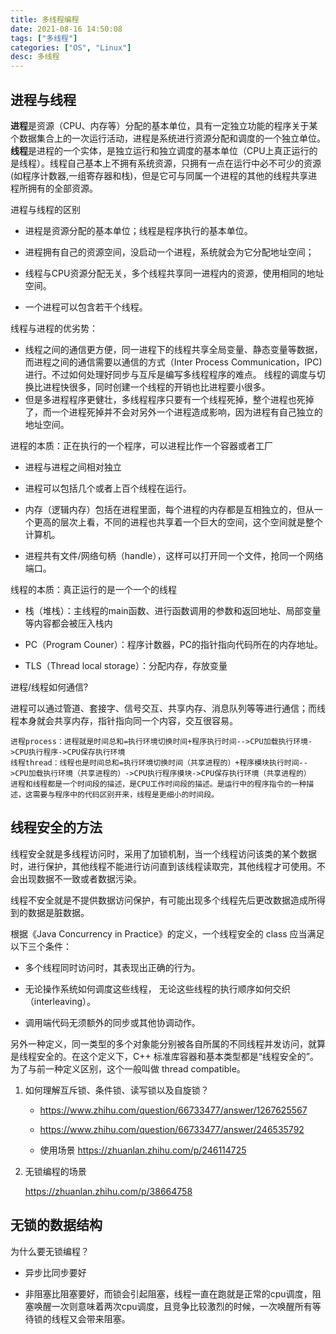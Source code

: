 ```yaml
---
title: 多线程编程
date: 2021-08-16 14:50:08
tags: ["多线程"]
categories: ["OS", "Linux"]
desc: 多线程
---
```


## 进程与线程

**进程**是资源（CPU、内存等）分配的基本单位，具有一定独立功能的程序关于某个数据集合上的一次运行活动，进程是系统进行资源分配和调度的一个独立单位。
**线程**是进程的一个实体，是独立运行和独立调度的基本单位（CPU上真正运行的是线程）。线程自己基本上不拥有系统资源，只拥有一点在运行中必不可少的资源(如程序计数器,一组寄存器和栈)，但是它可与同属一个进程的其他的线程共享进程所拥有的全部资源。

<!-- more -->

进程与线程的区别

- 进程是资源分配的基本单位；线程是程序执行的基本单位。
- 进程拥有自己的资源空间，没启动一个进程，系统就会为它分配地址空间；

- 线程与CPU资源分配无关，多个线程共享同一进程内的资源，使用相同的地址空间。

- 一个进程可以包含若干个线程。

线程与进程的优劣势：

- 线程之间的通信更方便，同一进程下的线程共享全局变量、静态变量等数据，而进程之间的通信需要以通信的方式（Inter Process Communication，IPC)进行。不过如何处理好同步与互斥是编写多线程程序的难点。
线程的调度与切换比进程快很多，同时创建一个线程的开销也比进程要小很多。
- 但是多进程程序更健壮，多线程程序只要有一个线程死掉，整个进程也死掉了，而一个进程死掉并不会对另外一个进程造成影响，因为进程有自己独立的地址空间。

进程的本质：正在执行的一个程序，可以进程比作一个容器或者工厂

- 进程与进程之间相对独立

- 进程可以包括几个或者上百个线程在运行。

- 内存（逻辑内存）包括在进程里面，每个进程的内存都是互相独立的，但从一个更高的层次上看，不同的进程也共享着一个巨大的空间，这个空间就是整个计算机。

- 进程共有文件/网络句柄（handle），这样可以打开同一个文件，抢同一个网络端口。

线程的本质：真正运行的是一个一个的线程

- 栈（堆栈）：主线程的main函数、进行函数调用的参数和返回地址、局部变量等内容都会被压入栈内

- PC（Program Couner）：程序计数器，PC的指针指向代码所在的内存地址。

- TLS（Thread local storage）：分配内存，存放变量

进程/线程如何通信?

进程可以通过管道、套接字、信号交互、共享内存、消息队列等等进行通信；而线程本身就会共享内存，指针指向同一个内容，交互很容易。

```text
进程process：进程就是时间总和=执行环境切换时间+程序执行时间-->CPU加载执行环境->CPU执行程序->CPU保存执行环境
线程thread：线程也是时间总和=执行环境切换时间（共享进程的）+程序模块执行时间-->CPU加载执行环境（共享进程的）->CPU执行程序摸块->CPU保存执行环境（共享进程的）
进程和线程都是一个时间段的描述，是CPU工作时间段的描述。是运行中的程序指令的一种描述，这需要与程序中的代码区别开来，线程是更细小的时间段。
```

## 线程安全的方法

线程安全就是多线程访问时，采用了加锁机制，当一个线程访问该类的某个数据时，进行保护，其他线程不能进行访问直到该线程读取完，其他线程才可使用。不会出现数据不一致或者数据污染。

线程不安全就是不提供数据访问保护，有可能出现多个线程先后更改数据造成所得到的数据是脏数据。

根据《Java Concurrency in Practice》的定义，一个线程安全的 class 应当满足以下三个条件：

- 多个线程同时访问时，其表现出正确的行为。

- 无论操作系统如何调度这些线程， 无论这些线程的执行顺序如何交织（interleaving）。

- 调用端代码无须额外的同步或其他协调动作。

另外一种定义，同一类型的多个对象能分别被各自所属的不同线程并发访问，就算是线程安全的。在这个定义下，C++ 标准库容器和基本类型都是“线程安全的”。为了与前一种定义区别，这个一般叫做 thread compatible。

1. 如何理解互斥锁、条件锁、读写锁以及自旋锁？

   - https://www.zhihu.com/question/66733477/answer/1267625567

   - https://www.zhihu.com/question/66733477/answer/246535792

   - 使用场景 https://zhuanlan.zhihu.com/p/246114725

2. 无锁编程的场景

   https://zhuanlan.zhihu.com/p/38664758

## 无锁的数据结构

为什么要无锁编程？

- 异步比同步要好

- 非阻塞比阻塞要好，而锁会引起阻塞，线程一直在跑就是正常的cpu调度，阻塞唤醒一次则意味着两次cpu调度，且竞争比较激烈的时候，一次唤醒所有等待锁的线程又会带来阻塞。

